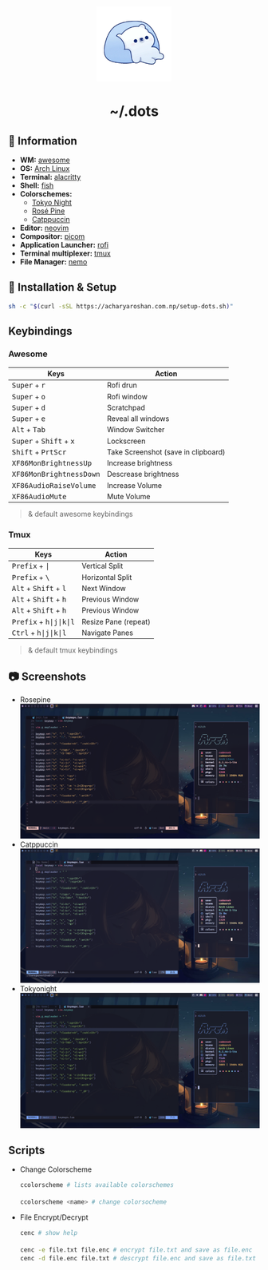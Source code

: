 <p align="center">
  <img width="30%" src="./.assets/bear.webp" />
</p>

<h1 align="center">~/.dots</h1>

## 📖 Information

- **WM:** [awesome](https://github.com/awesomeWM/awesome)
- **OS:** [Arch Linux](https://archlinux.org/)
- **Terminal:** [alacritty](https://github.com/alacritty/alacritty)
- **Shell:** [fish](https://github.com/fish-shell/fish-shell)
- **Colorschemes:**
  - [Tokyo Night](https://github.com/folke/tokyonight.nvim)
  - [Rosé Pine](https://github.com/rose-pine)
  - [Catppuccin](https://github.com/catppuccin)
- **Editor:** [neovim](https://github.com/neovim/neovim)
- **Compositor:** [picom](https://github.com/yshui/picom)
- **Application Launcher:** [rofi](https://github.com/davatorium/rofi)
- **Terminal multiplexer:** [tmux](https://github.com/tmux/tmux)
- **File Manager:** [nemo](https://github.com/linuxmint/nemo)

## 🔧 Installation & Setup

```sh
sh -c "$(curl -sSL https://acharyaroshan.com.np/setup-dots.sh)"
```

## Keybindings

### Awesome

| Keys                                               | Action                              |
| -------------------------------------------------- | ----------------------------------- |
| <kbd>Super</kbd> + <kbd>r</kbd>                    | Rofi drun                           |
| <kbd>Super</kbd> + <kbd>o</kbd>                    | Rofi window                         |
| <kbd>Super</kbd> + <kbd>d</kbd>                    | Scratchpad                          |
| <kbd>Super</kbd> + <kbd>e</kbd>                    | Reveal all windows                  |
| <kbd>Alt</kbd> + <kbd>Tab</kbd>                    | Window Switcher                     |
| <kbd>Super</kbd> + <kbd>Shift</kbd> + <kbd>x</kbd> | Lockscreen                          |
| <kbd>Shift</kbd> + <kbd>PrtScr</kbd>               | Take Screenshot (save in clipboard) |
| <kbd>XF86MonBrightnessUp</kbd>                     | Increase brightness                 |
| <kbd>XF86MonBrightnessDown</kbd>                   | Descrease brightness                |
| <kbd>XF86AudioRaiseVolume</kbd>                    | Increase Volume                     |
| <kbd>XF86AudioMute</kbd>                           | Mute Volume                         |

> & default awesome keybindings

### Tmux

| Keys                                             | Action               |
| ------------------------------------------------ | -------------------- |
| <kbd>Prefix</kbd> + <kbd>\|</kbd>                | Vertical Split       |
| <kbd>Prefix</kbd> + <kbd>\\</kbd>                | Horizontal Split     |
| <kbd>Alt</kbd> + <kbd>Shift</kbd> + <kbd>l</kbd> | Next Window          |
| <kbd>Alt</kbd> + <kbd>Shift</kbd> + <kbd>h</kbd> | Previous Window      |
| <kbd>Alt</kbd> + <kbd>Shift</kbd> + <kbd>h</kbd> | Previous Window      |
| <kbd>Prefix</kbd> + <kbd>h\|j\|k\|l</kbd>        | Resize Pane (repeat) |
| <kbd>Ctrl</kbd> + <kbd>h\|j\|k\|l</kbd>          | Navigate Panes       |

> & default tmux keybindings

## 📷 Screenshots

- Rosepine
  ![Rosepine Main](./.assets/rosepine_main.png)
- Catppuccin
  ![Catppuccin Mocha](./.assets/catppuccin_mocha.png)
- Tokyonight
  ![Tokyonight Night](./.assets/tokyonight_night.png)

## Scripts

- Change Colorscheme

  ```sh
  ccolorscheme # lists available colorschemes

  ccolorscheme <name> # change colorsocheme
  ```

- File Encrypt/Decrypt

  ```sh
  cenc # show help

  cenc -e file.txt file.enc # encrypt file.txt and save as file.enc
  cenc -d file.enc file.txt # descrypt file.enc and save as file.txt
  ```
